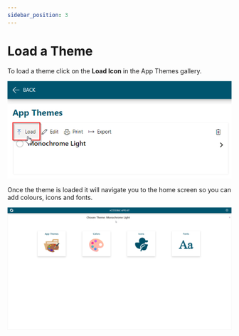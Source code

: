 ```yaml
---
sidebar_position: 3
---
```


# Load a Theme

To load a theme click on the     **Load Icon** in the App Themes gallery.

![Load Theme](./assets/load-theme.png)

Once the theme is loaded it will navigate you to the home screen so you can add colours, icons and fonts.

![Home Screen chosen theme](./assets/home-screen-chosen-theme.png)